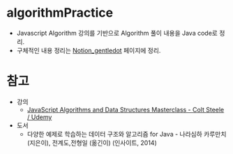 # algorithmPractice
- Javascript Algorithm 강의를 기반으로 Algorithm 풀이 내용을 Java code로 정리.
- 구체적인 내용 정리는 [Notion_gentledot](https://www.notion.so/gentledot/e5d56d76190e499bb07247687d13e01d) 페이지에 정리. 

# 참고
- 강의
    - [JavaScript Algorithms and Data Structures Masterclass - Colt Steele / Udemy](https://www.udemy.com/course/js-algorithms-and-data-structures-masterclass/)
- 도서
    - 다양한 예제로 학습하는 데이터 구조와 알고리즘 for Java - 나라심하 카루만치 (지은이), 전계도,전형일 (옮긴이) (인사이트, 2014)